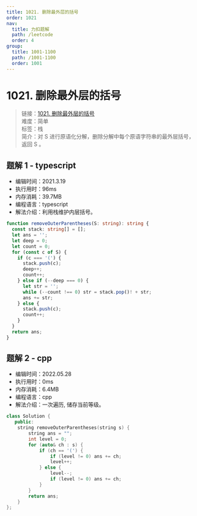 ```yaml
---
title: 1021. 删除最外层的括号
order: 1021
nav:
  title: 力扣题解
  path: /leetcode
  order: 4
group:
  title: 1001-1100
  path: /1001-1100
  order: 1001
---
```


# 1021. 删除最外层的括号

> 链接：[1021. 删除最外层的括号](https://leetcode-cn.com/problems/remove-outermost-parentheses/)  
> 难度：简单  
> 标签：栈  
> 简介：对 S 进行原语化分解，删除分解中每个原语字符串的最外层括号，返回 S 。

## 题解 1 - typescript

- 编辑时间：2021.3.19
- 执行用时：96ms
- 内存消耗：39.7MB
- 编程语言：typescript
- 解法介绍：利用栈维护内层括号。

```typescript
function removeOuterParentheses(S: string): string {
  const stack: string[] = [];
  let ans = '';
  let deep = 0;
  let count = 0;
  for (const c of S) {
    if (c === '(') {
      stack.push(c);
      deep++;
      count++;
    } else if (--deep === 0) {
      let str = '';
      while (--count !== 0) str = stack.pop()! + str;
      ans += str;
    } else {
      stack.push(c);
      count++;
    }
  }
  return ans;
}
```

## 题解 2 - cpp

- 编辑时间：2022.05.28
- 执行用时：0ms
- 内存消耗：6.4MB
- 编程语言：cpp
- 解法介绍：一次遍历, 储存当前等级。

```cpp
class Solution {
   public:
    string removeOuterParentheses(string s) {
        string ans = "";
        int level = 0;
        for (auto& ch : s) {
            if (ch == '(') {
                if (level != 0) ans += ch;
                level++;
            } else {
                level--;
                if (level != 0) ans += ch;
            }
        }
        return ans;
    }
};
```
